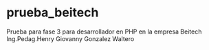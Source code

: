 # prueba_beitech
Prueba para fase 3 para desarrollador en PHP en la empresa Beitech
Ing.Pedag.Henry Giovanny Gonzalez Waltero
